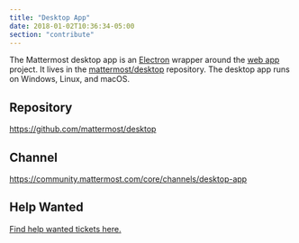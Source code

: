 ```yaml
---
title: "Desktop App"
date: 2018-01-02T10:36:34-05:00
section: "contribute"
---
```


The Mattermost desktop app is an [Electron](https://electronjs.org/) wrapper around the [web app](/contribute/webapp) project. It lives in the [mattermost/desktop](https://github.com/mattermost/desktop) repository. The desktop app runs on Windows, Linux, and macOS.

## Repository

https://github.com/mattermost/desktop

## Channel

https://community.mattermost.com/core/channels/desktop-app

## Help Wanted

[Find help wanted tickets here.](https://mattermost.com/pl/help-wanted-mattermost-server)

